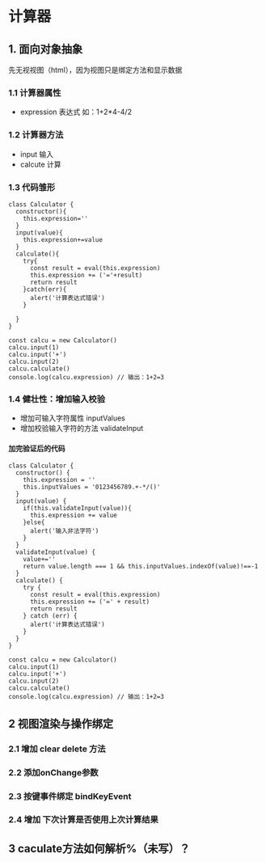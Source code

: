 # 计算器
## 1. 面向对象抽象
先无视视图（html），因为视图只是绑定方法和显示数据
### 1.1 计算器属性
- expression 表达式 如：1+2*4-4/2

### 1.2 计算器方法
- input 输入
- calcute 计算

### 1.3 代码雏形

```
class Calculator {
  constructor(){
    this.expression=''
  }
  input(value){
    this.expression+=value
  }
  calculate(){
    try{
      const result = eval(this.expression)
      this.expression += ('='+result) 
      return result
    }catch(err){
      alert('计算表达式错误')
    }

  }
}

const calcu = new Calculator()
calcu.input(1)
calcu.input('+')
calcu.input(2)
calcu.calculate()
console.log(calcu.expression) // 输出：1+2=3

```

### 1.4 健壮性：增加输入校验
- 增加可输入字符属性  inputValues
- 增加校验输入字符的方法  validateInput


#### 加完验证后的代码
```
class Calculator {
  constructor() {
    this.expression = ''
    this.inputValues = '0123456789.+-*/()'
  }
  input(value) {
    if(this.validateInput(value)){
      this.expression += value
    }else{
      alert('输入非法字符')
    }
  }
  validateInput(value) {
    value+=''
    return value.length === 1 && this.inputValues.indexOf(value)!==-1
  }
  calculate() {
    try {
      const result = eval(this.expression)
      this.expression += ('=' + result)
      return result
    } catch (err) {
      alert('计算表达式错误')
    }
  }
}

const calcu = new Calculator()
calcu.input(1)
calcu.input('+')
calcu.input(2)
calcu.calculate()
console.log(calcu.expression) // 输出：1+2=3

```

## 2 视图渲染与操作绑定
### 2.1 增加 clear delete 方法
### 2.2 添加onChange参数
### 2.3 按键事件绑定 bindKeyEvent
### 2.4 增加 下次计算是否使用上次计算结果

## 3 caculate方法如何解析%（未写）？
